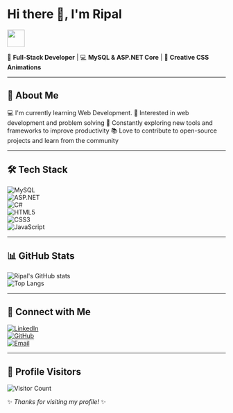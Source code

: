 # Hi there 👋, I'm Ripal  

<img src="https://media.giphy.com/media/hvRJCLFzcasrR4ia7z/giphy.gif" width="40">

🚀 **Full-Stack Developer** | 💻 **MySQL & ASP.NET Core** | 🎨 **Creative CSS Animations**

---

## 🌟 About Me
💻 I'm currently learning Web Development.
🎯 Interested in web development and problem solving
🌱 Constantly exploring new tools and frameworks to improve productivity
📚 Love to contribute to open-source projects and learn from the community

---

## 🛠️ Tech Stack
![MySQL](https://img.shields.io/badge/MySQL-005C84?style=for-the-badge&logo=mysql&logoColor=white)  
![ASP.NET](https://img.shields.io/badge/ASP.NET_Core-512BD4?style=for-the-badge&logo=dotnet&logoColor=white)  
![C#](https://img.shields.io/badge/C%23-239120?style=for-the-badge&logo=c-sharp&logoColor=white)  
![HTML5](https://img.shields.io/badge/HTML5-E34F26?style=for-the-badge&logo=html5&logoColor=white)  
![CSS3](https://img.shields.io/badge/CSS3-1572B6?style=for-the-badge&logo=css3&logoColor=white)  
![JavaScript](https://img.shields.io/badge/JavaScript-F7DF1E?style=for-the-badge&logo=javascript&logoColor=black)  

---

## 📊 GitHub Stats
![Ripal's GitHub stats](https://github-readme-stats.vercel.app/api?username=RipalPatel18&show_icons=true&theme=tokyonight)  
![Top Langs](https://github-readme-stats.vercel.app/api/top-langs/?username=RipalPatel18&layout=compact&theme=tokyonight)  

---

## 🔗 Connect with Me
[![LinkedIn](https://img.shields.io/badge/LinkedIn-0077B5?style=for-the-badge&logo=linkedin&logoColor=white)](https://www.linkedin.com/in/ripal-patel-202838107/)  
[![GitHub](https://img.shields.io/badge/GitHub-181717?style=for-the-badge&logo=github&logoColor=white)](https://github.com/RipalPatel18)  
[![Email](https://img.shields.io/badge/Email-D14836?style=for-the-badge&logo=gmail&logoColor=white)](mailto:n01578468@humber.ca)  

---

## 👀 Profile Visitors
![Visitor Count](https://komarev.com/ghpvc/?username=RipalPatel18&style=for-the-badge)

✨ *Thanks for visiting my profile!* ✨
